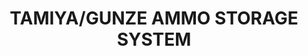 ---
title: "TAMIYA/GUNZE AMMO STORAGE SYSTEM"
price: "TBA"
desc: "Opis nije dostupan"
img_path: "/assets/img/A.MIG-8014.jpg"
brand: AMMO
available: true
cat: "tools"
subcat: "ORGANIZERS"
subsubcat: "SS"
---